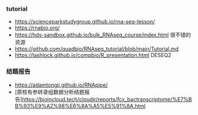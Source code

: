 ### tutorial
- https://scienceparkstudygroup.github.io/rna-seq-lesson/
- https://rnabio.org/
- https://hds-sandbox.github.io/bulk_RNAseq_course/index.html  很不错的资源
- https://github.com/quadbio/RNAseq_tutorial/blob/main/Tutorial.md
- https://lashlock.github.io/compbio/R_presentation.html  DESEQ2


### 结题报告
- https://adamtongji.github.io/RNApipe/
- [原核有参转录组数据分析结题报告]https://bioincloud.tech/cloudir/reports/fcx_bactranscriptome/%E7%BB%93%E9%A2%98%E6%8A%A5%E5%91%8A.html

